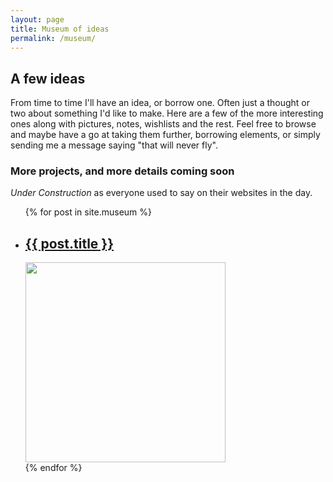 ```yaml
---
layout: page
title: Museum of ideas
permalink: /museum/
---
```

## A few ideas

From time to time I'll have an idea, or borrow one.  Often just a thought or two about something I'd like to make.
Here are a few of the more interesting ones along with pictures, notes, wishlists and the rest.
Feel free to browse and maybe have a go at taking them further, borrowing elements, or simply sending me a message saying "that will never fly".

### More projects, and more details coming soon
*Under Construction* as everyone used to say on their websites in the day.

 <ul class="post-list">
    {% for post in site.museum %}
      <li>
        <!--
        <span class="post-meta">{{ post.date | date: "%b %-d, %Y" }}</span>
        -->
        <h2>
          <a class="post-link" href="{{ post.url | prepend: site.baseurl }}">{{ post.title }}</a>
        </h2>
         <img width="320px" src="{{ post.image }}">
      </li>
    {% endfor %}
  </ul>
